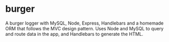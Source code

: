 # burger
A burger logger with MySQL, Node, Express, Handlebars and a homemade ORM that follows the MVC design pattern. Uses Node and MySQL to query and route data in the app, and Handlebars to generate the HTML.
